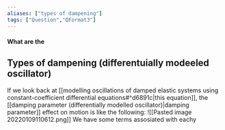 ```yaml
---
aliases: ["types of dampening"]
tags: ["Question","QFormat3"]
---
```


#### What are the
## Types of dampening (differentuially modeeled oscillator)
If we look back at [[modelling oscillations of damped elastic systems using constant-coefficient differential equations#^d6891c|this equation]], the [[damping parameter (differentially modelled oscillator)|damping parameter]] effect on motion is like the following:
![[Pasted image 20220109110612.png]]
We have some terms assosiated with eachy 